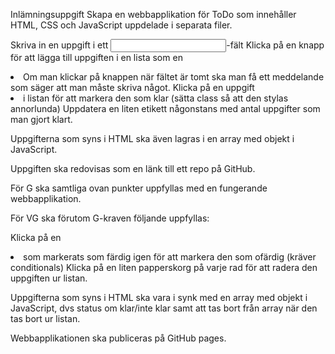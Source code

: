 Inlämningsuppgift
Skapa en webbapplikation för ToDo som innehåller HTML, CSS och JavaScript uppdelade i separata filer.

Skriva in en uppgift i ett <input>-fält
Klicka på en knapp för att lägga till uppgiften i en lista som en <li>
Om man klickar på knappen när fältet är tomt ska man få ett meddelande som säger att man måste skriva något.
Klicka på en uppgift <li> i listan för att markera den som klar (sätta class så att den stylas annorlunda)
Uppdatera en liten etikett någonstans med antal uppgifter som man gjort klart.

Uppgifterna som syns i HTML ska även lagras i en array med objekt i JavaScript.

Uppgiften ska redovisas som en länk till ett repo på GitHub.

 

För G ska samtliga ovan punkter uppfyllas med en fungerande webbapplikation.

 

För VG ska förutom G-kraven följande uppfyllas:

Klicka på en <li> som markerats som färdig igen för att markera den som ofärdig (kräver conditionals)
Klicka på en liten papperskorg på varje rad för att radera den uppgiften ur listan.

Uppgifterna som syns i HTML ska vara i synk med en array med objekt i JavaScript, dvs status om klar/inte klar samt att tas bort från array när den tas bort ur listan.

 

Webbapplikationen ska publiceras på GitHub pages.